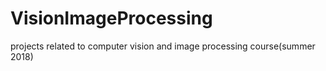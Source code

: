 # VisionImageProcessing
projects related to computer vision and image processing course(summer 2018)

